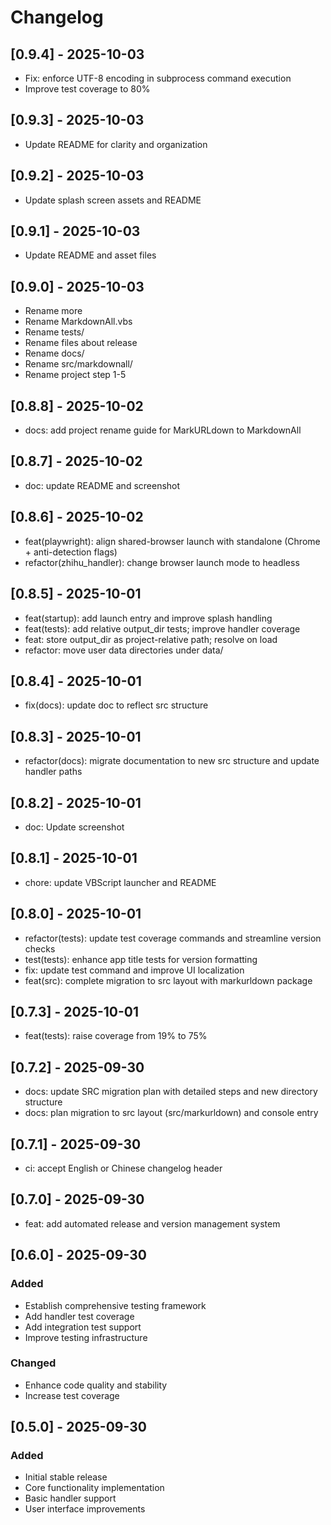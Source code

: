 # Changelog

## [0.9.4] - 2025-10-03

- Fix: enforce UTF-8 encoding in subprocess command execution
- Improve test coverage to 80%

## [0.9.3] - 2025-10-03

- Update README for clarity and organization

## [0.9.2] - 2025-10-03

- Update splash screen assets and README

## [0.9.1] - 2025-10-03

- Update README and asset files

## [0.9.0] - 2025-10-03

- Rename more
- Rename MarkdownAll.vbs
- Rename tests/
- Rename files about release
- Rename docs/
- Rename src/markdownall/
- Rename project step 1-5

## [0.8.8] - 2025-10-02

- docs: add project rename guide for MarkURLdown to MarkdownAll

## [0.8.7] - 2025-10-02

- doc: update README and screenshot

## [0.8.6] - 2025-10-02

- feat(playwright): align shared-browser launch with standalone (Chrome + anti-detection flags)
- refactor(zhihu_handler): change browser launch mode to headless

## [0.8.5] - 2025-10-01

- feat(startup): add launch entry and improve splash handling
- feat(tests): add relative output_dir tests; improve handler coverage
- feat: store output_dir as project-relative path; resolve on load
- refactor: move user data directories under data/

## [0.8.4] - 2025-10-01

- fix(docs): update doc to reflect src structure

## [0.8.3] - 2025-10-01

- refactor(docs): migrate documentation to new src structure and update handler paths

## [0.8.2] - 2025-10-01

- doc: Update screenshot

## [0.8.1] - 2025-10-01

- chore: update VBScript launcher and README

## [0.8.0] - 2025-10-01

- refactor(tests): update test coverage commands and streamline version checks
- test(tests): enhance app title tests for version formatting
- fix: update test command and improve UI localization
- feat(src): complete migration to src layout with markurldown package

## [0.7.3] - 2025-10-01

- feat(tests): raise coverage from 19% to 75%

## [0.7.2] - 2025-09-30

- docs: update SRC migration plan with detailed steps and new directory structure
- docs: plan migration to src layout (src/markurldown) and console entry

## [0.7.1] - 2025-09-30

- ci: accept English or Chinese changelog header

## [0.7.0] - 2025-09-30

- feat: add automated release and version management system

## [0.6.0] - 2025-09-30

### Added
- Establish comprehensive testing framework
- Add handler test coverage
- Add integration test support
- Improve testing infrastructure

### Changed
- Enhance code quality and stability
- Increase test coverage

## [0.5.0] - 2025-09-30

### Added
- Initial stable release
- Core functionality implementation
- Basic handler support
- User interface improvements

